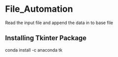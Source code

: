 # File_Automation
Read the input file and append the data in to base file

## Installing Tkinter Package
conda install -c anaconda tk
